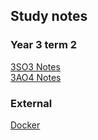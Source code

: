 ## Study notes

### Year 3 term 2
[3SO3 Notes](3S03/README.md)\
[3AO4 Notes](3AO4/README.md)

### External
[Docker](Docker/README.md)
